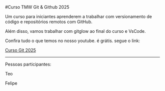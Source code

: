\#Curso TMW Git \& Github 2025



Um curso para iniciantes aprenderem a trabalhar com versionamento de código e repositórios remotos com GitHub.



Além disso, vamos trabalhar com gitglow ao final do curso e VsCode.



Confira tudo o que temos no nosso youtube. é grátis. segue o link:

[Curso Git 2025](https://youtube.com/@teomewhy)



----------



Pessoas participantes:



Teo



Felipe

